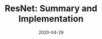 ---
layout: post
is_post: on
post_url : "https://hackmd.io/@bouteille/Hy_oJRz_I"
title:  "ResNet: Summary and Implementation"
date:   2020-04-29
keywords: ""
categories: [deep-learning]
tags: [Convolutional Neural Network, Computer Vision, Research Paper]
icon: fas fa-book
---